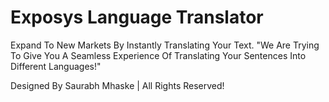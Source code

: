 
# Exposys Language Translator

Expand To New Markets By Instantly
Translating Your Text.
"We Are Trying To Give You A Seamless
Experience Of Translating
Your Sentences Into Different Languages!"


Designed By Saurabh Mhaske  | All Rights Reserved!
